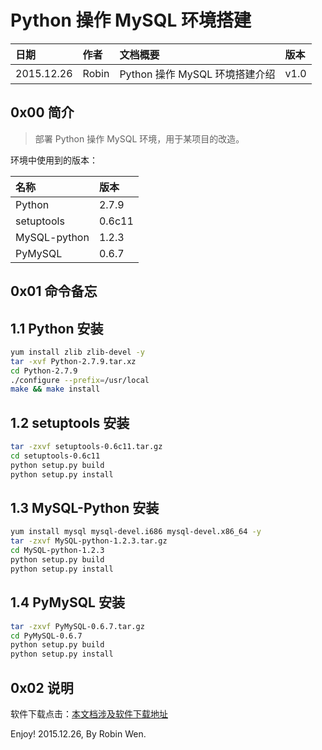 # Python 操作 MySQL 环境搭建

| 日期 | 作者 | 文档概要 | 版本 |
|:------------|:-----|:---------------|:-----|
| 2015.12.26 | Robin | Python 操作 MySQL 环境搭建介绍 | v1.0 | 

## 0x00 简介

> 部署 Python 操作 MySQL 环境，用于某项目的改造。

环境中使用到的版本：

| 名称 | 版本 |
|:-----|:-----|
| Python | 2.7.9 |
| setuptools | 0.6c11 |
| MySQL-python | 1.2.3 |
| PyMySQL | 0.6.7 |

## 0x01 命令备忘

## 1.1 Python 安装

``` bash
yum install zlib zlib-devel -y
tar -xvf Python-2.7.9.tar.xz
cd Python-2.7.9
./configure --prefix=/usr/local
make && make install
```

## 1.2 setuptools 安装

``` bash
tar -zxvf setuptools-0.6c11.tar.gz
cd setuptools-0.6c11
python setup.py build
python setup.py install
```

## 1.3 MySQL-Python 安装

``` bash
yum install mysql mysql-devel.i686 mysql-devel.x86_64 -y
tar -zxvf MySQL-python-1.2.3.tar.gz
cd MySQL-python-1.2.3
python setup.py build
python setup.py install
```

## 1.4 PyMySQL 安装

``` bash
tar -zxvf PyMySQL-0.6.7.tar.gz
cd PyMySQL-0.6.7
python setup.py build
python setup.py install
```

## 0x02 说明

软件下载点击：[本文档涉及软件下载地址](https://github.com/dbarobin/Wiki/tree/master/Python/Python%20%E6%93%8D%E4%BD%9C%20MySQL%20%E7%8E%AF%E5%A2%83%E6%90%AD%E5%BB%BA/%E8%BD%AF%E4%BB%B6)

Enjoy!
2015.12.26, By Robin Wen.

